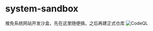 # system-sandbox
推免系统网站开发沙盒，先在这里随便搞，之后再建正式仓库
![CodeQL](https://github.com/NKDACS/system-sandbox/workflows/CodeQL/badge.svg)